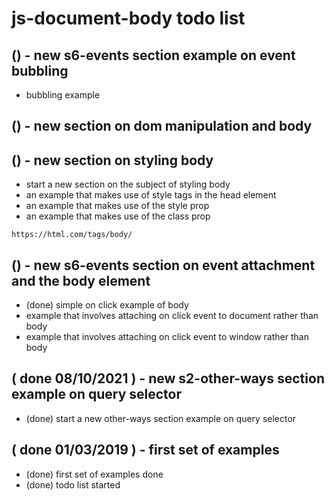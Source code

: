 # js-document-body todo list


## () - new s6-events section example on event bubbling
* bubbling example

## () - new section on dom manipulation and body

## () - new section on styling body
* start a new section on the subject of styling body
* an example that makes use of style tags in the head element
* an example that makes use of the style prop
* an example that makes use of the class prop
```
https://html.com/tags/body/
```

## () - new s6-events section on event attachment and the body element
* (done) simple on click example of body
* example that involves attaching on click event to document rather than body
* example that involves attaching on click event to window rather than body

## ( done 08/10/2021 ) - new s2-other-ways section example on query selector
* (done) start a new other-ways section example on query selector

## ( done 01/03/2019 ) - first set of examples
* (done) first set of examples done
* (done) todo list started